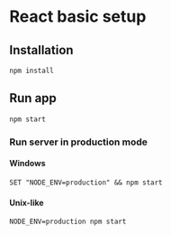 # React basic setup

## Installation
```
npm install
```

## Run app
```
npm start
```

### **Run server in production mode**
#### Windows
```terminal
SET "NODE_ENV=production" && npm start
``` 
#### Unix-like
```terminal
NODE_ENV=production npm start
``` 
